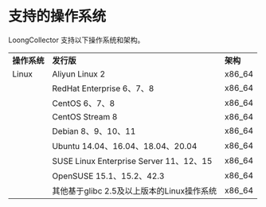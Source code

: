 # 支持的操作系统

LoongCollector 支持以下操作系统和架构。

|          |                                       |         |
| -------- | ------------------------------------- | ------- |
| **操作系统** | **发行版**                               | **架构**  |
| Linux    | Aliyun Linux 2                        | x86\_64 |
|          | RedHat Enterprise 6、7、8               | x86\_64 |
|          | CentOS 6、7、8                          | x86\_64 |
|          | CentOS Stream 8                       | x86\_64 |
|          | Debian 8、9、10、11                      | x86\_64 |
|          | Ubuntu 14.04、16.04、18.04、20.04        | x86\_64 |
|          | SUSE Linux Enterprise Server 11、12、15 | x86\_64 |
|          | OpenSUSE 15.1、15.2、42.3               | x86\_64 |
|          | 其他基于glibc 2.5及以上版本的Linux操作系统          | x86\_64 |
